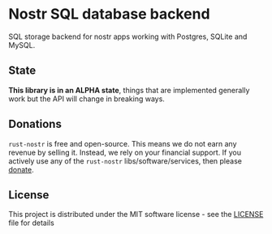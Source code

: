 # Nostr SQL database backend

SQL storage backend for nostr apps working with Postgres, SQLite and MySQL.

## State

**This library is in an ALPHA state**, things that are implemented generally
work but the API will change in breaking ways.

## Donations

`rust-nostr` is free and open-source. This means we do not earn any revenue by
selling it. Instead, we rely on your financial support. If you actively use any
of the `rust-nostr` libs/software/services, then please [donate](https://rust-nostr.org/donate).

## License

This project is distributed under the MIT software license - see the
[LICENSE](../../LICENSE) file for details
